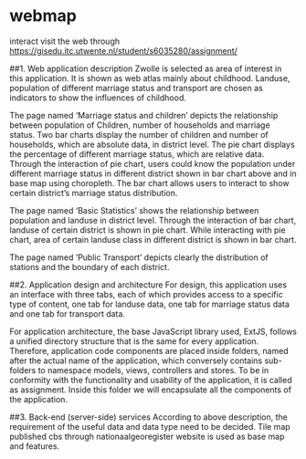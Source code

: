 # webmap
interact
visit the web through
https://gisedu.itc.utwente.nl/student/s6035280/assignment/

##1.	Web application description
Zwolle is selected as area of interest in this application. It is shown as web atlas mainly about childhood. Landuse, population of different marriage status and transport are chosen as indicators to show the influences of childhood.

The page named ‘Marriage status and children’ depicts the relationship between population of Children, number of households and marriage status. Two bar charts display the number of children and number of households, which are absolute data, in district level. The pie chart displays the percentage of different marriage status, which are relative data. Through the interaction of pie chart, users could know the population under different marriage status in different district shown in bar chart above and in base map using choropleth. The bar chart allows users to interact to show certain district’s marriage status distribution.

The page named ‘Basic Statistics’ shows the relationship between population and landuse in district level. Through the interaction of bar chart, landuse of certain district is shown in pie chart. While interacting with pie chart, area of certain landuse class in different district is shown in bar chart.

The page named ‘Public Transport’ depicts clearly the distribution of stations and the boundary of each district.

##2.	Application design and architecture
For design, this application uses an interface with three tabs, each of which provides access to a specific type of content, one tab for landuse data, one tab for marriage status data and one tab for transport data.

For application architecture, the base JavaScript library used, ExtJS, follows a unified directory structure that is the same for every application. Therefore, application code components are placed inside folders, named after the actual name of the application, which conversely contains sub-folders to namespace models, views, controllers and stores. To be in conformity with the functionality and usability of the application, it is called as assignment. Inside this folder we will encapsulate all the components of the application. 

##3.	Back-end (server-side) services
According to above description, the requirement of the useful data and data type need to be decided. Tile map published cbs through nationaalgeoregister website is used as base map and features.
